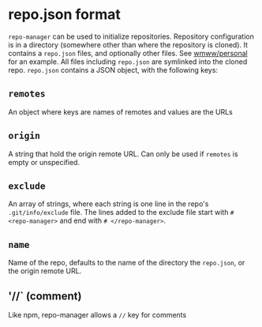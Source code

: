 # repo.json format

`repo-manager` can be used to initialize repositories. Repository configuration is in a directory (somewhere other than where the repository is cloned). It contains a `repo.json` files, and optionally other files. See [wmww/personal](https://github.com/wmww/personal/tree/master/repos) for an example. All files including `repo.json` are symlinked into the cloned repo. `repo.json` contains a JSON object, with the following keys:

## `remotes`
An object where keys are names of remotes and values are the URLs

## `origin`
A string that hold the origin remote URL. Can only be used if `remotes` is empty or unspecified.

## `exclude`
An array of strings, where each string is one line in the repo's `.git/info/exclude` file. The lines added to the exclude file start with `# <repo-manager>` and end with `# </repo-manager>`.

## `name`
Name of the repo, defaults to the name of the directory the `repo.json`, or the origin remote URL.

## '//` (comment)
Like npm, repo-manager allows a `//` key for comments
